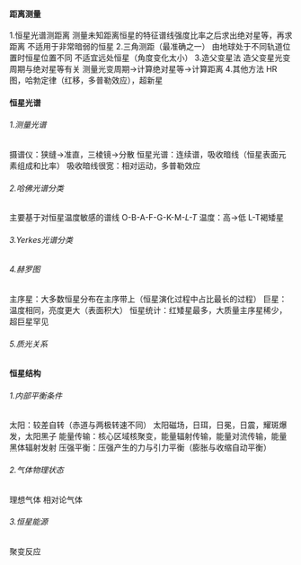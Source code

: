 #### 距离测量
1.恒星光谱测距离
测量未知距离恒星的特征谱线强度比率之后求出绝对星等，再求距离
不适用于非常暗弱的恒星
2.三角测距（最准确之一）
由地球处于不同轨道位置时恒星位置不同
不适宜远处恒星（角度变化太小）
3.造父变星法
造父变星光变周期与绝对星等有关
测量光变周期$\rightarrow$计算绝对星等$\rightarrow$计算距离
4.其他方法
HR图，哈勃定律（红移，多普勒效应），超新星

#### 恒星光谱
###### 1.测量光谱
摄谱仪：狭缝$\rightarrow$准直，三棱镜$\rightarrow$分散
恒星光谱：连续谱，吸收暗线（恒星表面元素组成和比率）
吸收暗线很宽：相对运动，多普勒效应
###### 2.哈佛光谱分类
主要基于对恒星温度敏感的谱线
O-B-A-F-G-K-M-*L-T*
温度：高$\rightarrow$低
L-T褐矮星
###### 3.Yerkes光谱分类
###### 4.赫罗图
主序星：大多数恒星分布在主序带上（恒星演化过程中占比最长的过程）
巨星：温度相同，亮度更大（表面积大）
恒星统计：红矮星最多，大质量主序星稀少，超巨星罕见
###### 5.质光关系
#### 恒星结构
###### 1.内部平衡条件
太阳：较差自转（赤道与两极转速不同）
太阳磁场，日珥，日冕，日震，耀斑爆发，太阳黑子
能量传输：核心区域核聚变，能量辐射传输，能量对流传输，能量黑体辐射发射
压强平衡：压强产生的力与引力平衡（膨胀与收缩自动平衡）
###### 2.气体物理状态
理想气体
相对论气体
###### 3.恒星能源
聚变反应